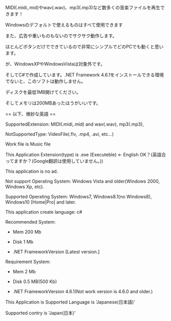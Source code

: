 MIDI(.midi,.mid)やwav(.wav)、mp3(.mp3)など数多くの音楽ファイルを再生できます！

Windowsのデフォルトで使えるものはすべて使用できます

また、広告や重いものもないのでサクサク動作します。

ほとんどボタンだけでできているので非常にシンプルでどのPCでも動くと思います。

が、WindowsXPやWindowsVistaは対象外です。

そしてC#で作成しています。.NET Framework 4.6.1をインストールできる環境でないと、このソフトは動作しません。

ディスクを最低1MB開けてください。

そしてメモリは200MBあったほうがいいです。


== 以下、微妙な英語 ==


SupportedExtension: MIDI(.midi,.mid) and wav(.wav), mp3(.mp3), 

NotSupportedType: VideoFile(.flv, .mp4, .avi, etc...)

Work file is Music file

This Application Extension(type) is .exe (Executeble) <- English OK？(英語合ってますか？(Google翻訳は使用していません。))

This application is no ad.

Not support Operating System: Windows Vista and older(Windows 2000, Windows Xp, etc).

Supported Operating System: Windows7, Windows8.1(no Windows8), Windows10 [Home|Pro] and later.

This application create language: c#

Recommended System:

 - Mem 200 Mb
 
 - Disk 1 Mb

 - .NET FrameworkVersion [Latest version.]
 
 
 Requirement System:

 - Mem 2 Mb
 
 - Disk 0.5 MB(500 Kb)
 
 - .NET FrameworkVersion 4.6.1(Not work version is 4.6.0 and older.)



This Application is Supported Language is 'Japanese(日本語)'

Supported contry is 'Japan(日本)'
